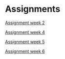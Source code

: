# Assignments

[Assignment week 2](https://github.com/BryanHellings/Assignments/blob/master/Assignment_week_2.ipynb)

[Assignment week 4](https://github.com/BryanHellings/Assignments/blob/master/Assignment_week_4.ipynb)

[Assignment week 5](https://github.com/BryanHellings/Assignments/blob/master/Assignment_week_5.ipynb)

[Assignment week 6](https://github.com/BryanHellings/Assignments/blob/master/Assignment_week_6.ipynb)
